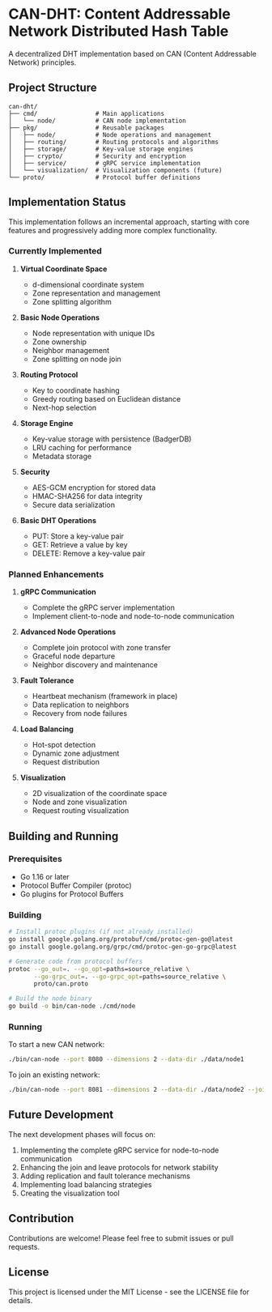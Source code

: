 # CAN-DHT: Content Addressable Network Distributed Hash Table

A decentralized DHT implementation based on CAN (Content Addressable Network) principles.

## Project Structure

```
can-dht/
├── cmd/                # Main applications
│   └── node/           # CAN node implementation
├── pkg/                # Reusable packages
│   ├── node/           # Node operations and management
│   ├── routing/        # Routing protocols and algorithms
│   ├── storage/        # Key-value storage engines
│   ├── crypto/         # Security and encryption
│   ├── service/        # gRPC service implementation
│   └── visualization/  # Visualization components (future)
└── proto/              # Protocol buffer definitions
```

## Implementation Status

This implementation follows an incremental approach, starting with core features and progressively adding more complex functionality.

### Currently Implemented

1. **Virtual Coordinate Space**
   - d-dimensional coordinate system
   - Zone representation and management
   - Zone splitting algorithm

2. **Basic Node Operations**
   - Node representation with unique IDs
   - Zone ownership
   - Neighbor management
   - Zone splitting on node join

3. **Routing Protocol**
   - Key to coordinate hashing
   - Greedy routing based on Euclidean distance
   - Next-hop selection

4. **Storage Engine**
   - Key-value storage with persistence (BadgerDB)
   - LRU caching for performance
   - Metadata storage

5. **Security**
   - AES-GCM encryption for stored data
   - HMAC-SHA256 for data integrity
   - Secure data serialization

6. **Basic DHT Operations**
   - PUT: Store a key-value pair
   - GET: Retrieve a value by key
   - DELETE: Remove a key-value pair

### Planned Enhancements

1. **gRPC Communication**
   - Complete the gRPC server implementation
   - Implement client-to-node and node-to-node communication

2. **Advanced Node Operations**
   - Complete join protocol with zone transfer
   - Graceful node departure
   - Neighbor discovery and maintenance

3. **Fault Tolerance**
   - Heartbeat mechanism (framework in place)
   - Data replication to neighbors
   - Recovery from node failures

4. **Load Balancing**
   - Hot-spot detection
   - Dynamic zone adjustment
   - Request distribution

5. **Visualization**
   - 2D visualization of the coordinate space
   - Node and zone visualization
   - Request routing visualization

## Building and Running

### Prerequisites

- Go 1.16 or later
- Protocol Buffer Compiler (protoc)
- Go plugins for Protocol Buffers

### Building

```bash
# Install protoc plugins (if not already installed)
go install google.golang.org/protobuf/cmd/protoc-gen-go@latest
go install google.golang.org/grpc/cmd/protoc-gen-go-grpc@latest

# Generate code from protocol buffers
protoc --go_out=. --go_opt=paths=source_relative \
       --go-grpc_out=. --go-grpc_opt=paths=source_relative \
       proto/can.proto

# Build the node binary
go build -o bin/can-node ./cmd/node
```

### Running

To start a new CAN network:

```bash
./bin/can-node --port 8080 --dimensions 2 --data-dir ./data/node1
```

To join an existing network:

```bash
./bin/can-node --port 8081 --dimensions 2 --data-dir ./data/node2 --join localhost:8080
```

## Future Development

The next development phases will focus on:

1. Implementing the complete gRPC service for node-to-node communication
2. Enhancing the join and leave protocols for network stability
3. Adding replication and fault tolerance mechanisms
4. Implementing load balancing strategies
5. Creating the visualization tool

## Contribution

Contributions are welcome! Please feel free to submit issues or pull requests.

## License

This project is licensed under the MIT License - see the LICENSE file for details.
